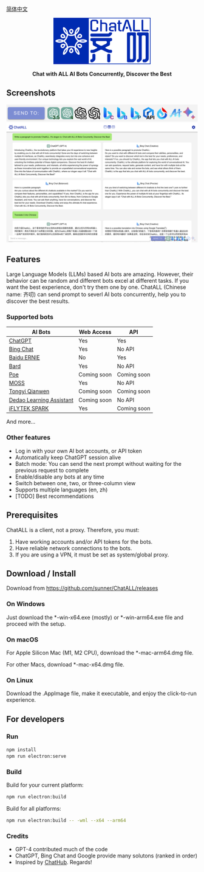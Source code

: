 [简体中文](README_ZH-CN.md)

<div align="center">
   <img src="src/assets/logo-cover.png" width=256></img>
   <p><strong>Chat with ALL AI Bots Concurrently, Discover the Best</strong></p>
</div>

## Screenshots

![Screenshot](screenshots/screenshot-2.png?raw=true)
![Screenshot](screenshots/screenshot-1.png?raw=true)

## Features

Large Language Models (LLMs) based AI bots are amazing. However, their behavior can be random and different bots excel at different tasks. If you want the best experience, don't try them one by one. ChatALL (Chinese name: 齐叨) can send prompt to severl AI bots concurrently, help you to discover the best results.

### Supported bots

| AI Bots                                      | Web Access     | API            |
|----------------------------------------------|----------------|----------------|
| [ChatGPT](https://chat.openai.com)            | Yes            | Yes            |
| [Bing Chat](https://www.bing.com/new)         | Yes            | No API         |
| [Baidu ERNIE](https://yiyan.baidu.com/)       | No             | Yes            |
| [Bard](https://bard.google.com/)              | Yes            | No API         |
| [Poe](https://poe.com/)                       | Coming soon    | Coming soon    |
| [MOSS](https://moss.fastnlp.top/)             | Yes            | No API         |
| [Tongyi Qianwen](http://tongyi.aliyun.com/)   | Coming soon    | Coming soon    |
| [Dedao Learning Assistant](https://ai.dedao.cn/) | Coming soon | No API         |
| [iFLYTEK SPARK](http://xinghuo.xfyun.cn/)     | Yes            | Coming soon    |

And more...

### Other features

* Log in with your own AI bot accounts, or API token
* Automatically keep ChatGPT session alive
* Batch mode: You can send the next prompt without waiting for the previous request to complete
* Enable/disable any bots at any time
* Switch between one, two, or three-column view
* Supports multiple languages (en, zh)
* [TODO] Best recommendations

## Prerequisites

ChatALL is a client, not a proxy. Therefore, you must:

1. Have working accounts and/or API tokens for the bots.
2. Have reliable network connections to the bots.
3. If you are using a VPN, it must be set as system/global proxy.

## Download / Install

Download from https://github.com/sunner/ChatALL/releases

### On Windows

Just download the *-win-x64.exe (mostly) or *-win-arm64.exe file and proceed with the setup.

### On macOS

For Apple Silicon Mac (M1, M2 CPU), download the *-mac-arm64.dmg file.

For other Macs, download *-mac-x64.dmg file.

### On Linux

Download the .AppImage file, make it executable, and enjoy the click-to-run experience.

## For developers

### Run

```bash
npm install
npm run electron:serve
```

### Build

Build for your current platform:
```bash
npm run electron:build
```

Build for all platforms:
```bash
npm run electron:build -- -wml --x64 --arm64
```

### Credits

* GPT-4 contributed much of the code
* ChatGPT, Bing Chat and Google provide many solutons (ranked in order)
* Inspired by [ChatHub](https://github.com/chathub-dev/chathub). Regards!
